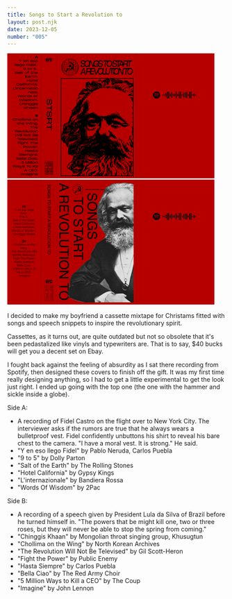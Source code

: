 ```yaml
---
title: Songs to Start a Revolution to
layout: post.njk
date: 2023-12-05
number: "005"
---
```


![cassette-cover1](/images/jcard-lines.png)
![cassette-cover3](/images/jcard-collage.png)

I decided to make my boyfriend a cassette mixtape for Christams fitted with songs and speech snippets to inspire the revolutionary spirit. 

Cassettes, as it turns out, are quite outdated but not so obsolete that it's been pedastalized like vinyls and typewriters are. That is to say, $40 bucks will get you a decent set on Ebay. 

I fought back against the feeling of absurdity as I sat there recording from Spotify, then designed these covers to finish off the gift. It was my first time really designing anything, so I had to get a little experimental to get the look just right. I ended up going with the top one (the one with the hammer and sickle inside a globe). 

Side A:
- A recording of Fidel Castro on the flight over to New York City. The interviewer asks if the rumors are true that he always wears a bulletproof vest. Fidel confidently unbuttons his shirt to reveal his bare chest to the camera. "I have a moral vest. It is strong." He said. 
- "Y en eso llego Fidel" by Pablo Neruda, Carlos Puebla
- "9 to 5" by Dolly Parton
- "Salt of the Earth" by The Rolling Stones
- "Hotel California" by Gypsy Kings
- "L'internazionale" by Bandiera Rossa
- "Words Of Wisdom" by 2Pac

Side B: 
- A recording of a speech given by President Lula da Silva of Brazil before he turned himself in. "The powers that be might kill one, two or three roses, but they will never be able to stop the spring from coming."
- "Chinggis Khaan" by Mongolian throat singing group, Khusugtun
- "Chollima on the Wing" by North Korean Archives
- "The Revolution Will Not Be Televised" by Gil Scott-Heron
- "Fight the Power" by Public Enemy
- "Hasta Siempre" by Carlos Puebla
- "Bella Ciao" by The Red Army Choir
- "5 Million Ways to Kill a CEO" by The Coup
- "Imagine" by John Lennon